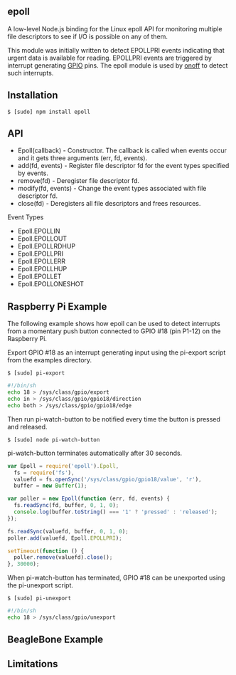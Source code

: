 ## epoll

A low-level Node.js binding for the Linux epoll API for monitoring multiple
file descriptors to see if I/O is possible on any of them.

This module was initially written to detect EPOLLPRI events indicating that
urgent data is available for reading. EPOLLPRI events are triggered by
interrupt generating [GPIO](https://www.kernel.org/doc/Documentation/gpio.txt)
pins. The epoll module is used by [onoff](https://github.com/fivdi/onoff)
to detect such interrupts.

## Installation

    $ [sudo] npm install epoll

## API

  * Epoll(callback) - Constructor. The callback is called when events occur and
it gets three arguments (err, fd, events).
  * add(fd, events) - Register file descriptor fd for the event types specified
by events.
  * remove(fd) - Deregister file descriptor fd.
  * modify(fd, events) - Change the event types associated with file descriptor
fd.
  * close(fd) - Deregisters all file descriptors and frees resources.

Event Types

  * Epoll.EPOLLIN
  * Epoll.EPOLLOUT
  * Epoll.EPOLLRDHUP
  * Epoll.EPOLLPRI
  * Epoll.EPOLLERR
  * Epoll.EPOLLHUP
  * Epoll.EPOLLET
  * Epoll.EPOLLONESHOT

## Raspberry Pi Example

The following example shows how epoll can be used to detect interrupts from a
momentary push button connected to GPIO #18 (pin P1-12) on the Raspberry Pi.

Export GPIO #18 as an interrupt generating input using the pi-export script
from the examples directory.

    $ [sudo] pi-export

```bash
#!/bin/sh
echo 18 > /sys/class/gpio/export
echo in > /sys/class/gpio/gpio18/direction
echo both > /sys/class/gpio/gpio18/edge
```

Then run pi-watch-button to be notified every time the button is pressed and
released.

    $ [sudo] node pi-watch-button

pi-watch-button terminates automatically after 30 seconds.

```js
var Epoll = require('epoll').Epoll,
  fs = require('fs'),
  valuefd = fs.openSync('/sys/class/gpio/gpio18/value', 'r'),
  buffer = new Buffer(1);

var poller = new Epoll(function (err, fd, events) {
  fs.readSync(fd, buffer, 0, 1, 0);
  console.log(buffer.toString() === '1' ? 'pressed' : 'released');
});

fs.readSync(valuefd, buffer, 0, 1, 0);
poller.add(valuefd, Epoll.EPOLLPRI);

setTimeout(function () {
  poller.remove(valuefd).close();
}, 30000);
```

When pi-watch-button has terminated, GPIO #18 can be unexported using the
pi-unexport script.

    $ [sudo] pi-unexport

```bash
#!/bin/sh
echo 18 > /sys/class/gpio/unexport
```

## BeagleBone Example

## Limitations

